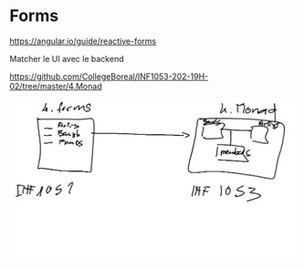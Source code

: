 # Forms

https://angular.io/guide/reactive-forms


Matcher le UI avec le backend

https://github.com/CollegeBoreal/INF1053-202-19H-02/tree/master/4.Monad


![alt tag](images/Forms.png)
